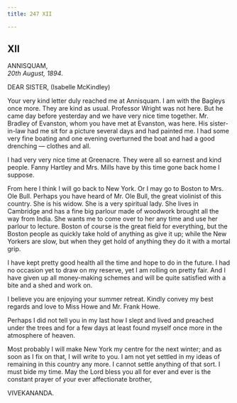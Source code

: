 ```yaml
---
title: 247 XII

---
```

  

  


## XII

ANNISQUAM,  
*20th August, 1894*.

DEAR SISTER, (Isabelle McKindley)

Your very kind letter duly reached me at Annisquam. I am with the
Bagleys once more. They are kind as usual. Professor Wright was not
here. But he came day before yesterday and we have very nice time
together. Mr. Bradley of Evanston, whom you have met at Evanston, was
here. His sister-in-law had me sit for a picture several days and had
painted me. I had some very fine boating and one evening overturned the
boat and had a good drenching — clothes and all.

I had very very nice time at Greenacre. They were all so earnest and
kind people. Fanny Hartley and Mrs. Mills have by this time gone back
home I suppose.

From here I think I will go back to New York. Or I may go to Boston to
Mrs. Ole Bull. Perhaps you have heard of Mr. Ole Bull, the great
violinist of this country. She is his widow. She is a very spiritual
lady. She lives in Cambridge and has a fine big parlour made of woodwork
brought all the way from India. She wants me to come over to her any
time and use her parlour to lecture. Boston of course is the great field
for everything, but the Boston people as quickly take hold of anything
as give it up; while the New Yorkers are slow, but when they get hold of
anything they do it with a mortal grip.

I have kept pretty good health all the time and hope to do in the
future. I had no occasion yet to draw on my reserve, yet I am rolling on
pretty fair. And I have given up all money-making schemes and will be
quite satisfied with a bite and a shed and work on.

I believe you are enjoying your summer retreat. Kindly convey my best
regards and love to Miss Howe and Mr. Frank Howe.

Perhaps I did not tell you in my last how I slept and lived and preached
under the trees and for a few days at least found myself once more in
the atmosphere of heaven.

Most probably I will make New York my centre for the next winter; and as
soon as I fix on that, I will write to you. I am not yet settled in my
ideas of remaining in this country any more. I cannot settle anything of
that sort. I must bide my time. May the Lord bless you all for ever and
ever is the constant prayer of your ever affectionate brother,

VIVEKANANDA.